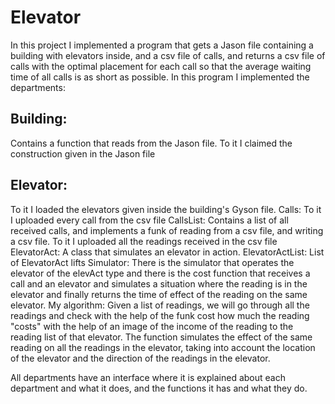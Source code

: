 # Elevator
In this project I implemented a program that gets a Jason file containing a building with elevators inside, and a csv file of calls, and returns a csv file of calls with the optimal placement for each call so that the average waiting time of all calls is as short as possible.
In this program I implemented the departments:
## Building:
Contains a function that reads from the Jason file. To it I claimed the construction given in the Jason file
## Elevator:
To it I loaded the elevators given inside the building's Gyson file.
Calls:
To it I uploaded every call from the csv file
CallsList:
Contains a list of all received calls, and implements a funk of reading from a csv file, and writing a csv file.
To it I uploaded all the readings received in the csv file
ElevatorAct:
A class that simulates an elevator in action.
ElevatorActList:
List of ElevatorAct lifts
Simulator:
There is the simulator that operates the elevator of the elevAct type and there is the cost function that receives a call and an elevator and simulates a situation where the reading is in the elevator and finally returns the time of effect of the reading on the same elevator.
My algorithm:
Given a list of readings, we will go through all the readings and check with the help of the funk cost how much the reading "costs" with the help of an image of the income of the reading to the reading list of that elevator. The function simulates the effect of the same reading on all the readings in the elevator, taking into account the location of the elevator and the direction of the readings in the elevator.

All departments have an interface where it is explained about each department and what it does, and the functions it has and what they do.
